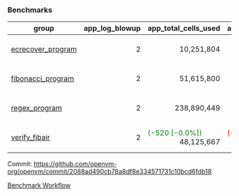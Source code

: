 ### Benchmarks
| group | app_log_blowup | app_total_cells_used | app_total_cycles | app_total_proof_time_ms | leaf_log_blowup | leaf_total_cells_used | leaf_total_cycles | leaf_total_proof_time_ms | max_segment_length | instance | alloc |
|---|---|---|---|---|---|---|---|---|---|---|---|
| [ ecrecover_program ](https://github.com/openvm-org/openvm/blob/benchmark-results/benchmarks/individual/ecrecover-2088ad490cb78a8df8e334571731c10bcd6fdb18.md) | <div style='text-align: right'> 2 </div>  | <div style='text-align: right'> 10,251,804 </div>  | <div style='text-align: right'> 195,066 </div>  | <span style='color: green'>(-25.0 [-1.3%])</span><div style='text-align: right'> 1,902.0 </div>  | <div style='text-align: right'> - </div>  | <div style='text-align: right'> - </div>  | <div style='text-align: right'> - </div>  | <div style='text-align: right'> - </div>  | 1048476 | 64cpu-linux-arm64 | mimalloc |
| [ fibonacci_program ](https://github.com/openvm-org/openvm/blob/benchmark-results/benchmarks/individual/fibonacci-2088ad490cb78a8df8e334571731c10bcd6fdb18.md) | <div style='text-align: right'> 2 </div>  | <div style='text-align: right'> 51,615,800 </div>  | <div style='text-align: right'> 3,000,274 </div>  | <span style='color: red'>(+3.0 [+0.1%])</span><div style='text-align: right'> 5,300.0 </div>  | <div style='text-align: right'> 2 </div>  | <span style='color: red'>(+5,560 [+0.0%])</span><div style='text-align: right'> 144,225,083 </div>  | <span style='color: red'>(+1,098 [+0.0%])</span><div style='text-align: right'> 7,038,672 </div>  | <span style='color: green'>(-39.0 [-0.3%])</span><div style='text-align: right'> 13,818.0 </div>  | 1048476 | 64cpu-linux-arm64 | mimalloc |
| [ regex_program ](https://github.com/openvm-org/openvm/blob/benchmark-results/benchmarks/individual/regex-2088ad490cb78a8df8e334571731c10bcd6fdb18.md) | <div style='text-align: right'> 2 </div>  | <div style='text-align: right'> 238,890,449 </div>  | <div style='text-align: right'> 8,381,808 </div>  | <span style='color: green'>(-82.0 [-0.5%])</span><div style='text-align: right'> 17,166.0 </div>  | <div style='text-align: right'> 2 </div>  | <span style='color: green'>(-66,670 [-0.0%])</span><div style='text-align: right'> 315,419,357 </div>  | <span style='color: green'>(-12,578 [-0.1%])</span><div style='text-align: right'> 14,638,756 </div>  | <span style='color: green'>(-568.0 [-2.0%])</span><div style='text-align: right'> 28,324.0 </div>  | 1048476 | 64cpu-linux-arm64 | mimalloc |
| [ verify_fibair ](https://github.com/openvm-org/openvm/blob/benchmark-results/benchmarks/individual/verify_fibair-2088ad490cb78a8df8e334571731c10bcd6fdb18.md) | <div style='text-align: right'> 2 </div>  | <span style='color: green'>(-520 [-0.0%])</span><div style='text-align: right'> 48,125,667 </div>  | <span style='color: red'>(+8 [+0.0%])</span><div style='text-align: right'> 397,064 </div>  | <span style='color: red'>(+19.0 [+0.6%])</span><div style='text-align: right'> 3,129.0 </div>  | <div style='text-align: right'> - </div>  | <div style='text-align: right'> - </div>  | <div style='text-align: right'> - </div>  | <div style='text-align: right'> - </div>  | 1048476 | 64cpu-linux-arm64 | mimalloc |


Commit: https://github.com/openvm-org/openvm/commit/2088ad490cb78a8df8e334571731c10bcd6fdb18

[Benchmark Workflow](https://github.com/openvm-org/openvm/actions/runs/12336262650)
